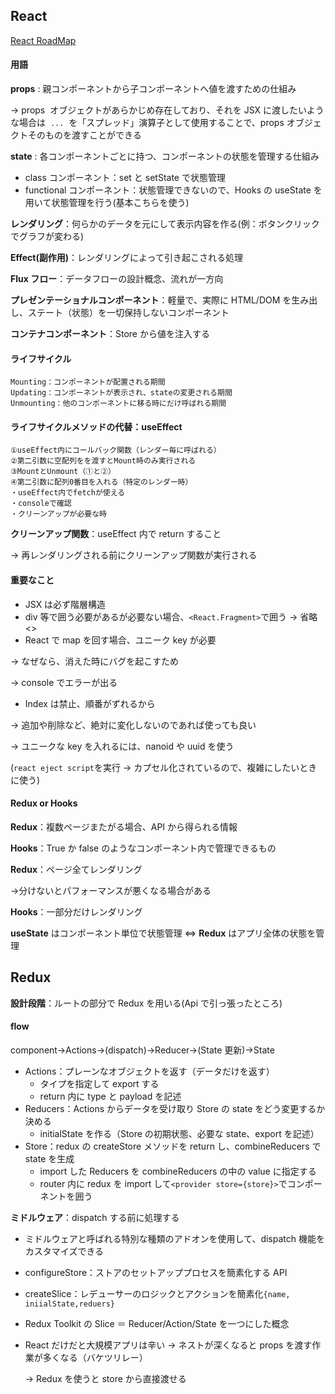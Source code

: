 ## React

[React RoadMap](https://roadmap.sh/react)

#### 用語

**props** : 親コンポーネントから子コンポーネントへ値を渡すための仕組み

&rarr; props  オブジェクトがあらかじめ存在しており、それを JSX に渡したいような場合は  `...`  を「スプレッド」演算子として使用することで、props オブジェクトそのものを渡すことができる

**state** : 各コンポーネントごとに持つ、コンポーネントの状態を管理する仕組み

- class コンポーネント：set と setState で状態管理
- functional コンポーネント：状態管理できないので、Hooks の useState を用いて状態管理を行う(基本こちらを使う)

**レンダリング**：何らかのデータを元にして表示内容を作る(例：ボタンクリックでグラフが変わる)

**Effect(副作用)**：レンダリングによって引き起こされる処理

**Flux フロー**：データフローの設計概念、流れが一方向

**プレゼンテーショナルコンポーネント**：軽量で、実際に HTML/DOM を生み出し、ステート（状態）を一切保持しないコンポーネント

**コンテナコンポーネント**：Store から値を注入する

#### ライフサイクル

    Mounting：コンポーネントが配置される期間
    Updating：コンポーネントが表示され、stateの変更される期間
    Unmounting：他のコンポーネントに移る時にだけ呼ばれる期間

#### ライフサイクルメソッドの代替：useEffect

    ①useEffect内にコールバック関数（レンダー毎に呼ばれる）
    ②第二引数に空配列をを渡すとMount時のみ実行される
    ③MountとUnmount（①と②）
    ④第二引数に配列0番目を入れる（特定のレンダー時）
    ・useEffect内でfetchが使える
    ・consoleで確認
    ・クリーンアップが必要な時

**クリーンアップ関数**：useEffect 内で return すること

&rarr; 再レンダリングされる前にクリーンアップ関数が実行される

#### 重要なこと

- JSX は必ず階層構造
- div 等で囲う必要があるが必要ない場合、`<React.Fragment>`で囲う
  &rarr; 省略<>
- React で map を回す場合、ユニーク key が必要

&rarr; なぜなら、消えた時にバグを起こすため

&rarr; console でエラーが出る

- Index は禁止、順番がずれるから

&rarr; 追加や削除など、絶対に変化しないのであれば使っても良い

&rarr; ユニークな key を入れるには、nanoid や uuid を使う

(`react eject script`を実行 → カプセル化されているので、複雑にしたいときに使う)

#### Redux or Hooks

**Redux**：複数ページまたがる場合、API から得られる情報

**Hooks**：True か false のようなコンポーネント内で管理できるもの

**Redux**：ページ全てレンダリング

&rarr;分けないとパフォーマンスが悪くなる場合がある

**Hooks**：一部分だけレンダリング

**useState** はコンポーネント単位で状態管理 &hArr; **Redux** はアプリ全体の状態を管理

## Redux

**設計段階**：ルートの部分で Redux を用いる(Api で引っ張ったところ)

#### flow

component&rarr;Actions&rarr;(dispatch)&rarr;Reducer&rarr;(State 更新)&rarr;State

- Actions：プレーンなオブジェクトを返す（データだけを返す）
  - タイプを指定して export する
  - return 内に type と payload を記述
- Reducers：Actions からデータを受け取り Store の state をどう変更するか決める
  - initialState を作る（Store の初期状態、必要な state、export を記述）
- Store：redux の createStore メソッドを return し、combineReducers で state を生成
  - import した Reducers を combineReducers の中の value に指定する
  - router 内に redux を import して`<provider store={store}>`でコンポーネントを囲う

**ミドルウェア**：dispatch する前に処理する

- ミドルウェアと呼ばれる特別な種類のアドオンを使用して、dispatch 機能をカスタマイズできる

- configureStore：ストアのセットアッププロセスを簡素化する API
- createSlice：レデューサーのロジックとアクションを簡素化`{name, iniialState,reduers}`

- Redux Toolkit の Slice ＝ Reducer/Action/State を一つにした概念

- React だけだと大規模アプリは辛い
  &rarr; ネストが深くなると props を渡す作業が多くなる（バケツリレー）

  &rarr; Redux を使うと store から直接渡せる
